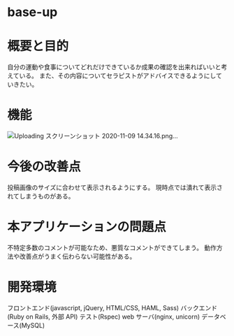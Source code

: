 # base-up
 # 概要と目的
 自分の運動や食事についてどれだけできているか成果の確認を出来ればいいと考えている。
 また、その内容についてセラピストがアドバイスできるようにしていきたい。
 
 # 機能
 ![Uploading スクリーンショット 2020-11-09 14.34.16.png…]()

 # 今後の改善点
 投稿画像のサイズに合わせて表示されるようにする。
 現時点では潰れて表示されてしまうものがある。
 # 本アプリケーションの問題点
 不特定多数のコメントが可能なため、悪質なコメントができてしまう。
 動作方法や改善点がうまく伝わらない可能性がある。
 # 開発環境
フロントエンド(javascript, jQuery, HTML/CSS, HAML, Sass)
バックエンド(Ruby on Rails, 外部 API)
テスト(Rspec)
web サーバ(nginx, unicorn)
データベース(MySQL)
